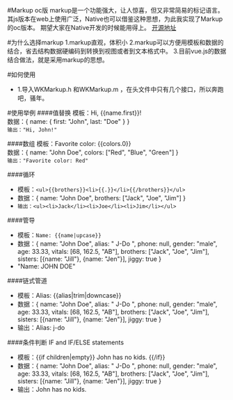 #Markup oc版
markup是一个功能强大，让人惊喜，但又非常简易的标记语言。
其js版本在web上使用广泛，Native也可以借鉴这种思想，为此我实现了Markup的oc版本。 期望大家在Native开发的时候能用得上。
[开源地址](http://gitlab.alipay-inc.com/sanyuan.he/markupforOC)

#为什么选择markup
1.markup直观，体积小
2.markup可以方便用模板和数据的结合，省去结构数据硬编码到转换到视图或者到文本格式中。
3.目前vue.js的数据结合做法，就是采用markup的思想。

#如何使用
* 1.导入WKMarkup.h 和WKMarkup.m ，在头文件中只有几个接口，所以奔跑吧，骚年。

#使用举例
####值替换
模板：Hi, {{name.first}}!<br>
数据：{
    name: {
        first: "John",
        last: "Doe"
    }
}<br>
```输出："Hi, John!"```

####数组
模板：Favorite color: {{colors.0}}<br>
数据：{
    name: "John Doe",
    colors: ["Red", "Blue", "Green"]
}<br>
```输出："Favorite color: Red"```

####循环
* 模板：```<ul>{{brothers}}<li>{{.}}</li>{{/brothers}}</ul>```
* 数据：{
    name: "John Doe",
    brothers: ["Jack", "Joe", "Jim"]
}<br>
* ```输出：<ul><li>Jack</li><li>Joe</li><li>Jim</li></ul>```

####管导
* 模板：```Name: {{name|upcase}}```
* 数据：{
    name: "John Doe",
    alias: " J-Do ",
    phone: null,
    gender: "male",
    age: 33.33,
    vitals: [68, 162.5, "AB"],
    brothers: ["Jack", "Joe", "Jim"],
    sisters: [{name: "Jill"}, {name: "Jen"}],
    jiggy: true
}
* "Name: JOHN DOE"

####链式管道
* 模板：Alias: {{alias|trim|downcase}}
* 数据：{
    name: "John Doe",
    alias: " J-Do ",
    phone: null,
    gender: "male",
    age: 33.33,
    vitals: [68, 162.5, "AB"],
    brothers: ["Jack", "Joe", "Jim"],
    sisters: [{name: "Jill"}, {name: "Jen"}],
    jiggy: true
}
* 输出：Alias: j-do

####条件判断 IF and IF/ELSE statements
* 模板：{{if children|empty}} John has no kids. {{/if}}
* 数据：{
    name: "John Doe",
    alias: " J-Do ",
    phone: null,
    gender: "male",
    age: 33.33,
    vitals: [68, 162.5, "AB"],
    brothers: ["Jack", "Joe", "Jim"],
    sisters: [{name: "Jill"}, {name: "Jen"}],
    jiggy: true
}
* 输出：John has no kids. 

